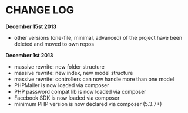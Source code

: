 # CHANGE LOG #

**December 15st 2013**

* other versions (one-file, minimal, advanced) of the project have been deleted and moved to own repos

**December 1st 2013**

* massive rewrite: new folder structure
* massive rewrite: new index, new model structure
* massive rewrite: controllers can now handle more than one model
* PHPMailer is now loaded via composer
* PHP password compat lib is now loaded via composer
* Facebook SDK is now loaded via composer
* minimum PHP version is now declared via composer (5.3.7+)